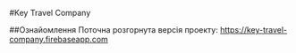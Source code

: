 #Key Travel Company

##Ознайомлення
Поточна розгорнута версія проекту: [https://key-travel-company.firebaseapp.com
](https://key-travel-company.firebaseapp.com)